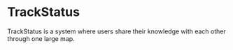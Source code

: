 # TrackStatus
TrackStatus is a system where users share their knowledge with each other through one large map.
